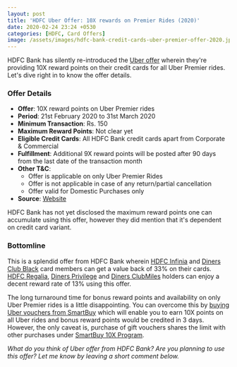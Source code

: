 ```yaml
---
layout: post
title: 'HDFC Uber Offer: 10X rewards on Premier Rides (2020)'
date: 2020-02-24 23:24 +0530
categories: [HDFC, Card Offers]
image: /assets/images/hdfc-bank-credit-cards-uber-premier-offer-2020.jpg
---
```


HDFC Bank has silently re-introduced the [Uber offer](/hdfc-uber-offer-10x-reward-points-on-uber-premier-rides-with-credit-cards/) wherein they're providing 10X reward points on their credit cards for all Uber Premier rides. Let's dive right in to know the offer details.

### Offer Details

- **Offer**: 10X reward points on Uber Premier rides
- **Period**: 21st February 2020 to 31st March 2020
- **Minimum Transaction**: Rs. 150
- **Maximum Reward Points**: Not clear yet
- **Eligible Credit Cards**: All HDFC Bank credit cards apart from Corporate & Commercial
- **Fulfillment**: Additional 9X reward points will be posted after 90 days from the last date of the transaction month
- **Other T&C**:
  - Offer is applicable on only Uber Premier Rides
  - Offer is not applicable in case of any return/partial cancellation
  - Offer valid for Domestic Purchases only
- **Source**: [Website](https://offers.smartbuy.hdfcbank.com/offer_details/13210)

HDFC Bank has not yet disclosed the maximum reward points one can accumulate using this offer, however they did mention that it's dependent on credit card variant.

### Bottomline

This is a splendid offer from HDFC Bank wherein [HDFC Infinia](/hdfc-bank-infinia-credit-card-review/) and [Diners Club Black](/hdfc-diners-club-black-credit-card-review/) card members can get a value back of 33% on their cards. [HDFC Regalia](/hdfc-bank-regalia-credit-card-review/), [Diners Privilege](/hdfc-bank-launches-diners-club-privilege-credit-card-review/) and [Diners ClubMiles](/hdfc-diners-club-clubmiles-credit-card-review/) holders can enjoy a decent reward rate of 13% using this offer.

The long turnaround time for bonus reward points and availability on only Uber Premier rides is a little disappointing. You can overcome this by [buying Uber vouchers from SmartBuy](/10x-rewards-on-gift-vouchers-using-hdfc-bank-credit-cards/) which will enable you to earn 10X points on all Uber rides and bonus reward points would be credited in 3 days. However, the only caveat is, purchase of gift vouchers shares the limit with other purchases under [SmartBuy 10X Program](/hdfc-bank-10x-rewards-program-february-2020-update/).

_What do you think of Uber offer from HDFC Bank? Are you planning to use this offer? Let me know by leaving a short comment below._
